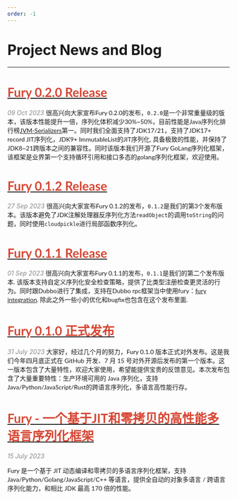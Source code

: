 ```yaml
---
order: -1
---
```

# <font size="6">Project News and Blog</font>
------

# [<font color="#d74633" face="Lato,Roboto,Arial,sans-serif">Fury 0.2.0 Release</font>](/blog/fury_0_2_0_release)

<font color="#888888">*09 Oct 2023*</font>
<font face="Lato,Roboto,Arial,sans-serif">
很高兴向大家宣布Fury 0.2.0的发布，`0.2.0`是一个非常重量级的版本，该版本性能提升一倍，序列化体积减少30%~50%，目前性能是Java序列化排行榜[JVM-Serializers](https://github.com/eishay/jvm-serializers/wiki)第一。同时我们全面支持了JDK17/21，支持了JDK17+ record JIT序列化，JDK9+ ImmutableList的JIT序列化, 具备极致的性能，并保持了JDK8~21跨版本之间的兼容性。同时该版本我们开源了Fury GoLang序列化框架，该框架是业界第一个支持循环引用和接口多态的golang序列化框架，欢迎使用。

</font>

# [<font color="#d74633" face="Lato,Roboto,Arial,sans-serif">Fury 0.1.2 Release</font>](/blog/fury_0_1_2_release)

<font color="#888888">*27 Sep 2023*</font>
<font face="Lato,Roboto,Arial,sans-serif">
很高兴向大家宣布Fury 0.1.2的发布，`0.1.2`是我们的第3个发布版本。该版本避免了JDK注解处理器反序列化方法`readObject`的调用`toString`的问题，同时使用`cloudpickle`进行局部函数序列化。
</font>


# [<font color="#d74633" face="Lato,Roboto,Arial,sans-serif">Fury 0.1.1 Release</font>](/blog/fury_0_1_1_release)

<font color="#888888">*01 Sep 2023*</font>
<font face="Lato,Roboto,Arial,sans-serif">
很高兴向大家宣布Fury 0.1.1的发布，`0.1.1`是我们的第二个发布版本. 该版本支持自定义序列化安全检查策略，提供了比类型注册检查更灵活的行为。同时跟Dubbo进行了集成，支持在Dubbo rpc框架当中使用fury：[fury integration](https://github.com/fury-project/dubbo-serialization-fury/releases/tag/v0.1.1). 除此之外一些小的优化和bugfix也包含在这个发布里面.
</font>

# [<font color="#d74633" face="Lato,Roboto,Arial,sans-serif">Fury 0.1.0 正式发布</font>](/blog/fury_0_1_0_release)

<font color="#888888">*31 July 2023*</font>
<font face="Lato,Roboto,Arial,sans-serif">
大家好，经过几个月的努力，Fury 0.1.0 版本正式对外发布。这是我们今年四月底正式在 GitHub 开发、7 月 15 号对外开源后发布的第一个版本。这一版本包含了大量特性，欢迎大家使用，希望能提供宝贵的反馈意见。本次发布包含了大量重要特性：生产环境可用的 Java 序列化，支持Java/Python/JavaScript/Rust的跨语言序列化，多语言高性能行存。
</font>

# [<font color="#d74633" face="Lato,Roboto,Arial,sans-serif">Fury - 一个基于JIT和零拷贝的高性能多语言序列化框架</font>](/blog/fury_blazing_fast_multiple_language_serialization_framework)

<font color="#888888">*15 July 2023*</font>

<font face="Lato,Roboto,Arial,sans-serif">
Fury 是一个基于 JIT 动态编译和零拷贝的多语言序列化框架，支持 Java/Python/Golang/JavaScript/C++ 等语言，提供全自动的对象多语言 / 跨语言序列化能力，和相比 JDK 最高 170 倍的性能。
</font>


<br />
<br />
<br />
